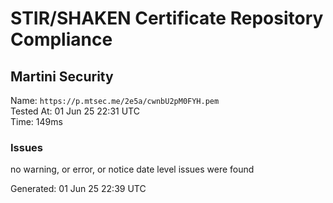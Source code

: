 # STIR/SHAKEN Certificate Repository Compliance

## Martini Security

Name: `https://p.mtsec.me/2e5a/cwnbU2pM0FYH.pem`\
Tested At: 01 Jun 25 22:31 UTC\
Time: 149ms

### Issues

no warning, or error, or notice date level issues were found

Generated: 01 Jun 25 22:39 UTC